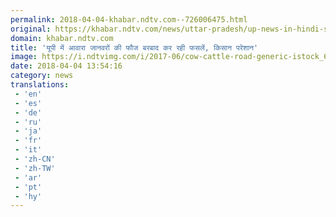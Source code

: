 ```yaml
---
permalink: 2018-04-04-khabar.ndtv.com--726006475.html
original: https://khabar.ndtv.com/news/uttar-pradesh/up-news-in-hindi-stray-cattle-crushing-crops-slaughter-houses-closure-1832904
domain: khabar.ndtv.com
title: 'यूपी में आवारा जानवरों की फौज बरबाद कर रही फसलें, किसान परेशान'
image: https://i.ndtvimg.com/i/2017-06/cow-cattle-road-generic-istock_650x400_51496720236.jpg
date: 2018-04-04 13:54:16
category: news
translations: 
 - 'en'
 - 'es'
 - 'de'
 - 'ru'
 - 'ja'
 - 'fr'
 - 'it'
 - 'zh-CN'
 - 'zh-TW'
 - 'ar'
 - 'pt'
 - 'hy'
---
```


